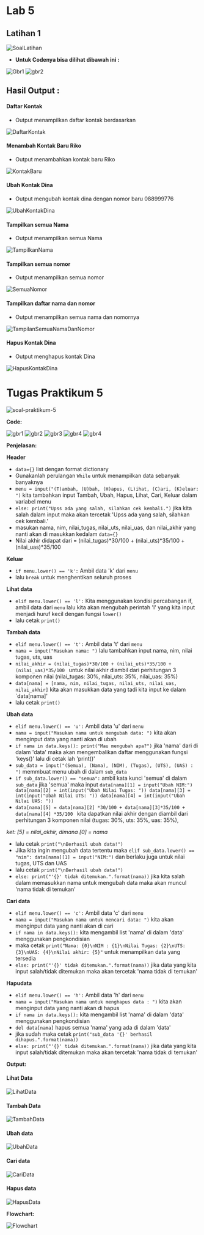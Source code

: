 # Lab 5
## Latihan 1
![SoalLatihan](Latihan/Gambar/SoalLatihan.jpeg)

* **Untuk Codenya bisa dilihat dibawah ini :**

![Gbr1](Latihan/Gambar/gbr1.PNG)
![gbr2](Latihan/Gambar/gbr2.PNG)


## Hasil Output :

#### Daftar Kontak

*  Output menampilkan daftar kontak berdasarkan

![DaftarKontak](Latihan/Gambar/DaftarKontak.PNG)

#### Menambah Kontak Baru Riko
* Output menambahkan kontak baru Riko

![KontakBaru](Latihan/Gambar/KontakBaru.PNG)

#### Ubah Kontak Dina
* Output mengubah kontak dina dengan nomor baru 088999776

![UbahKontakDina](Latihan/Gambar/UbahKontakDina.PNG)

#### Tampilkan semua Nama
* Output menampilkan semua Nama

![TampilkanNama](Latihan/Gambar/SemuaNama.PNG)

#### Tampilkan semua nomor
* Output menampilkan semua nomor

![SemuaNomor](Latihan/Gambar/SemuaNomor.PNG)

#### Tampilkan daftar nama dan nomor
* Output menampilkan semua nama dan nomornya

![TampilanSemuaNamaDanNomor](Latihan/Gambar/TampilanNamaDanNomor.PNG)

#### Hapus Kontak Dina
* Output menghapus kontak Dina

![HapusKontakDina](Latihan/Gambar/HapusKontakDina.PNG)


# Tugas Praktikum 5

![soal-praktikum-5](TugasPraktikum/Gambar/Soal.png)

**Code:**

![gbr1](TugasPraktikum/Gambar/gbr1.PNG)
![gbr2](TugasPraktikum/Gambar/gbr2.PNG)
![gbr3](TugasPraktikum/Gambar/gbr3.PNG)
![gbr4](TugasPraktikum/Gambar/gbr4.PNG)
![gbr4](TugasPraktikum/Gambar/gbr5.PNG)

**Penjelasan:**

**Header**
* ``data={}`` list dengan format dictionary
* Gunakanlah perulangan ``While`` untuk menampilkan data sebanyak banyaknya
* ``menu = input("(T)ambah, (U)bah, (H)apus, (L)ihat, (C)ari, (K)eluar: ")`` kita tambahkan input Tambah, Ubah, Hapus, Lihat, Cari, Keluar dalam variabel menu
* ``else: print("Upss ada yang salah, silahkan cek kembali.")`` jika kita salah dalam input maka akan tercetak 'Upss ada yang salah, silahkan cek kembali.'
* masukan nama, nim, nilai_tugas, nilai_uts, nilai_uas, dan nilai_akhir yang nanti akan di masukkan kedalam ``data={}``
* Nilai akhir didapat dari = (nilai_tugas)*30/100 + (nilai_uts)*35/100 + (nilai_uas)*35/100

**Keluar**
* ``if menu.lower() == 'k':`` Ambil data 'k' dari ``menu``
* lalu ``break`` untuk menghentikan seluruh proses

**Lihat data**
* ``elif menu.lower() == 'l':`` Kita menggunakan kondisi percabangan if, ambil data dari ``menu`` lalu kita akan mengubah perintah 'l' yang kita input menjadi huruf kecil dengan fungsi ``lower()``
* lalu cetak ``print()``

**Tambah data**
* ``elif menu.lower() == 't':`` Ambil data 't' dari ``menu``
* ``nama = input("Masukan nama: ")`` lalu tambahkan input nama, nim, nilai tugas, uts, uas
* ``nilai_akhir = (nilai_tugas)*30/100 + (nilai_uts)*35/100 + (nilai_uas)*35/100 `` untuk nilai akhir diambil dari perhitungan 3 komponen nilai (nilai_tugas: 30%, nilai_uts: 35%, nilai_uas: 35%)
* ``data[nama] = [nama, nim, nilai_tugas, nilai_uts, nilai_uas, nilai_akhir]`` kita akan masukkan data yang tadi kita input ke dalam `data[nama]'
* lalu cetak ``print()``

**Ubah data**
* ``elif menu.lower() == 'u':`` Ambil data 'u' dari ``menu``
* ``nama = input("Masukan nama untuk mengubah data: ")`` kita akan menginput data yang nanti akan di ubah
* ``if nama in data.keys(): print("Mau mengubah apa?")`` jika 'nama' dari di dalam 'data' maka akan mengembalikan daftar menggunakan fungsi 'keys()' lalu di cetak lah 'print()'
* ``sub_data = input("(Semua), (Nama), (NIM), (Tugas), (UTS), (UAS) : ")`` memmbuat menu ubah di dalam ``sub_data``
* ``if sub_data.lower() == "semua":`` ambil kata kunci 'semua' di dalam ``sub_data`` jika 'semua' maka input ``data[nama][1] = input("Ubah NIM:") data[nama][2] = int(input("Ubah Nilai Tugas: ")) data[nama][3] = int(input("Ubah Nilai UTS: ")) data[nama][4] = int(input("Ubah Nilai UAS: "))``
* ``data[nama][5] = data[nama][2] *30/100 + data[nama][3]*35/100 + data[nama][4] *35/100 `` kita dapatkan nilai akhir dengan diambil dari perhitungan 3 komponen nilai (tugas: 30%, uts: 35%, uas: 35%),

*ket: [5] = nilai_akhir, dimana [0] = nama*

* lalu cetak ``print("\nBerhasil ubah data!")``
* Jika kita ingin mengubah data tertentu maka ``elif sub_data.lower() == "nim": data[nama][1] = input("NIM:")`` dan berlaku juga untuk nilai tugas, UTS dan UAS
* lalu cetak ``print("\nBerhasil ubah data!")``
* ``else: print("'{}' tidak ditemukan.".format(nama))`` jika kita salah dalam memasukkan nama untuk mengubah data maka akan muncul 'nama tidak di temukan'

**Cari data**
* ``elif menu.lower() == 'c':`` Ambil data 'c' dari ``menu``
* ``nama = input("Masukan nama untuk mencari data: ")`` kita akan menginput data yang nanti akan di cari
* ``if nama in data.keys():`` kita mengambil list 'nama' di dalam 'data' menggunakan pengkondisian
* maka cetak ``print("Nama: {0}\nNIM : {1}\nNilai Tugas: {2}\nUTS: {3}\nUAS: {4}\nNilai akhir: {5}"`` untuk menampilkan data yang tersedia
* ``else: print("'{}' tidak ditemukan.".format(nama))`` jika data yang kita input salah/tidak ditemukan maka akan tercetak 'nama tidak di temukan'

**Hapudata**
* ``elif menu.lower() == 'h':`` Ambil data 'h' dari ``menu``
* ``nama = input("Masukan nama untuk menghapus data : ")`` kita akan menginput data yang nanti akan di hapus
* ``if nama in data.keys():`` kita mengambil list 'nama' di dalam 'data' menggunakan pengkondisian
* ``del data[nama]`` hapus semua 'nama'  yang ada di dalam 'data'
* jika sudah maka cetak ``print("sub_data '{}' berhasil dihapus.".format(nama))``
* ``else: print("'{}' tidak ditemukan.".format(nama))`` jika data yang kita input salah/tidak ditemukan maka akan tercetak 'nama tidak di temukan'



**Output:**

#### Lihat Data

![LihatData](TugasPraktikum/Gambar/LihatData.PNG)

#### Tambah Data

![TambahData](TugasPraktikum/Gambar/TambahData.PNG)

#### Ubah data
![UbahData](TugasPraktikum/Gambar/UbahData.PNG)

#### Cari data

![CariData](TugasPraktikum/Gambar/CariData.PNG)

#### Hapus data

![HapusData](TugasPraktikum/Gambar/HapusData.PNG)


**Flowchart:**


![Flowchart](TugasPraktikum/Gambar/flowchart.png)
